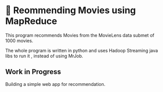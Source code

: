 # 🎥 Reommending Movies using MapReduce

This program recommends Movies from the MovieLens data submet of 1000 movies.

The whole program is written in python and uses Hadoop Streaming java libs to run it , instead of using MrJob.

## Work in Progress

Building a simple web app for recommendation.
